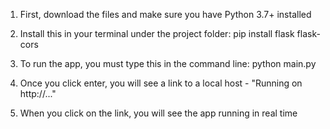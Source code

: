1. First, download the files and make sure you have Python 3.7+ installed
   
2. Install this in your terminal under the project folder: 
pip install flask flask-cors

3. To run the app, you must type this in the command line: python main.py

4. Once you click enter, you will see a link to a local host - "Running on http://..."

5. When you click on the link, you will see the app running in real time
